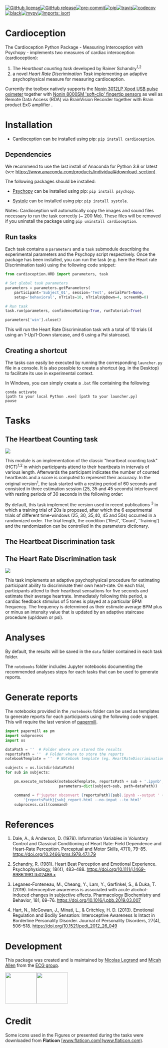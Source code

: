 [![GitHub license](https://img.shields.io/github/license/embodied-computation-group/Cardioception)](https://github.com/embodied-computation-group/Cardioception/blob/master/LICENSE)[![GitHub release](https://img.shields.io/github/release/embodied-computation-group/Cardioception)](https://GitHub.com/embodied-computation-group/Cardioception/releases/)[![pre-commit](https://img.shields.io/badge/pre--commit-enabled-brightgreen?logo=pre-commit&logoColor=white)](https://github.com/pre-commit/pre-commit)[![pip](https://badge.fury.io/py/cardioception.svg)](https://badge.fury.io/py/cardioception)[![travis](https://travis-ci.com/embodied-computation-group/Cardioception.svg?branch=master)](https://travis-ci.com/embodied-computation-group/Cardioception)[![codecov](https://codecov.io/gh/embodied-computation-group/Cardioception/branch/master/graph/badge.svg)](https://codecov.io/gh/embodied-computation-group/Cardioception)[![black](https://img.shields.io/badge/code%20style-black-000000.svg)](https://github.com/psf/black)[![mypy](http://www.mypy-lang.org/static/mypy_badge.svg)](http://mypy-lang.org/)[![Imports: isort](https://img.shields.io/badge/%20imports-isort-%231674b1?style=flat&labelColor=ef8336)](https://pycqa.github.io/isort/)


# Cardioception

The Cardioception Python Package - Measuring Interoception with Psychopy - implements two measures of cardiac interoception (cardioception):
1. The *Heartbeat counting task* developed by Rainer Schandry<sup>1,2</sup>
2. a novel *Heart Rate Discrimination Task* implementing an adaptive psychophysical measure for measuring cardioception.

Currently the toolbox natively supports the [Nonin 3012LP Xpod USB pulse oximeter](https://www.nonin.com/products/xpod/) together with [Nonin 8000SM 'soft-clip' fingertip sensors](https://www.nonin.com/products/8000s/) as well as Remote Data Access (RDA) via BrainVision Recorder together with Brain product ExG amplifier [](https://www.brainproducts.com/>).

# Installation

* Cardioception can be installed using pip:
  `pip install cardioception`.

## Dependencies

We recommend to use the last install of Anaconda for Python 3.8 or latest (see https://www.anaconda.com/products/individual#download-section).

The following packages should be installed:

* [Psychopy](https://www.psychopy.org/) can be installed using pip:
  `pip install psychopy`.

* [Systole](https://systole-docs.github.io/) can be installed using pip:
  `pip install systole`.

Notes: Cardioception will automatically copy the images and sound files necessary to run the task correctly (~ 200 Mo). These files will be removed if you uninstall the package using `pip uninstall cardioception`.

## Run tasks

Each task contains a `parameters` and a `task` submodule describing the experimental parameters and the Psychopy script respectively. Once the package has been installed, you can run the task (e.g. here the Heart rate Discrimination task) using the following code snippet:

```python
from cardioception.HRD import parameters, task

# Set global task parameters
parameters = parameters.getParameters(
    participant='Subject_01', session='Test', serialPort=None,
    setup='behavioral', nTrials=10, nTrialsUpDown=4, screenNb=0)

# Run task
task.run(parameters, confidenceRating=True, runTutorial=True)

parameters['win'].close()
```

This will run the Heart Rate Discrimination task wth a total of 10 trials (4 using an 1-Up/1-Down starcase, and 6 using a Psi staircase).
## Creating a shortcut

The tasks can easily be executed by running the corresponding `launcher.py` file in a console. It is also possible to create a shortcut (eg. in the Desktop) to facilitate its use in experimental context.

In Windows, you can simply create a `.bat` file containing the following:

```
conda activate
[path to your local Python .exe] [path to your launcher.py]
pause
```

# Tasks

## The Heartbeat Counting task

<img src= "images/HeartBeatCounting.png">

This module is an implementation of the classic "heartbeat counting task" (HCT)<sup>1,2</sup> in which participants attend to their heartbeats in intervals of various length. Afterwards the participant indicates the number of counted heartbeats and a score is computed to represent their accuracy. In the original version<sup>1</sup>, the task started with a resting period of 60 seconds and consisted in three estimation session (25, 35 and 45 seconds) interleaved with resting periods of 30 seconds in the following order:

By default, this task implement the version used in recent publications <sup>3</sup> in which a training trial of 20s is proposed, after which the 6 experimental trials of different time-windows (25, 30, 35,40, 45 and 50s) occurred in a randomized order. The trial length, the condition ('Rest', 'Count', 'Training') and the randomization can be controlled in the parameters dictionary.


## The Heartbeat Discrimination task


## The Heart Rate Discrimination task

<img src= "images/HeartRateDiscrimination.png">

This task implements an adaptive psychophysical procedure for estimating participant ability to discriminate their own heart-rate. On each trial, participants attend to their heartbeat sensations for five seconds and estimate their average heartrate. Immediately following this period, a cardiac feedback stimulus of 5 tones is played at a particular BPM frequency. The frequency is determined as their estimate average BPM plus or minus an intensity value that is updated by an adaptive staircase procedure (up/down or psi).

# Analyses

By default, the results will be saved in the `data` folder contained in each task folder.

The `notebooks` folder includes Jupyter notebooks documenting the recommended analyses steps for each tasks that can be used to generate reports.

# Generate reports

The notebooks provided in the `/notebooks` folder can be used as templates to generate reports for each participants using the following code snippet. This will require the last version of [papermill](https://papermill.readthedocs.io/en/latest/).

```python
import papermill as pm
import subprocess
import os

dataPath = ''  # Folder where are stored the results
reportsPath = ''  # Folder where to store the reports
notebookTemplate = ''  # Notebook template (eg. HeartRateDiscrimination.ipynb)

subjects = os.listdir(dataPath)
for sub in subjects:

    pm.execute_notebook(notebookTemplate, reportsPath + sub + '.ipynb',
                        parameters=dict(subject=sub, path=dataPath))

    command = f'jupyter nbconvert {reportsPath}{sub}.ipynb --output ' + \
        '{reportsPath}{sub}_report.html --no-input --to html'
    subprocess.call(command)
```

# References

1. Dale, A., & Anderson, D. (1978). Information Variables in Voluntary Control and Classical Conditioning of Heart Rate: Field Dependence and Heart-Rate Perception. Perceptual and Motor Skills, 47(1), 79–85. https://doi.org/10.2466/pms.1978.47.1.79

2. Schandry, R. (1981). Heart Beat Perception and Emotional Experience. Psychophysiology, 18(4), 483–488. https://doi.org/10.1111/j.1469-8986.1981.tb02486.x

3. Leganes-Fonteneau, M., Cheang, Y., Lam, Y., Garfinkel, S., & Duka, T. (2019). Interoceptive awareness is associated with acute alcohol-induced changes in subjective effects. Pharmacology Biochemistry and Behavior, 181, 69–76. https://doi.org/10.1016/j.pbb.2019.03.007

4. Hart, N., McGowan, J., Minati, L., & Critchley, H. D. (2013). Emotional Regulation and Bodily Sensation: Interoceptive Awareness Is Intact in Borderline Personality Disorder. Journal of Personality Disorders, 27(4), 506–518. https://doi.org/10.1521/pedi_2012_26_049

# Development
This package was created and is maintained by [Nicolas Legrand](https://legrandnico.github.io/) and [Micah Allen](https://micahallen.org/) from the [ECG group](https://the-ecg.org/).

<img src = "images/LabLogo.png" height ="100"><img src = "images/AU.png" height ="100">

# Credit
Some icons used in the Figures or presented during the tasks were downloaded from **Flaticon** [www.flaticon.com](www.flaticon.com).

